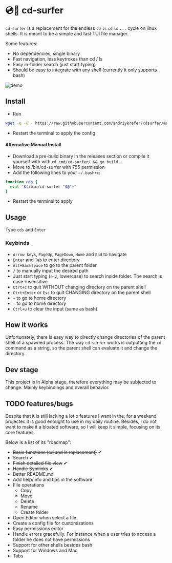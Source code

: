 
# 💿🌊 cd-surfer
`cd-surfer` is a replacement for the endless `cd` `ls` `cd` `ls` `...` cycle on linux shells. It is meant to be a simple and fast TUI file manager.

Some features:
- No dependencies, single binary
- Fast navigation, less keytrokes than cd / ls
- Easy in-folder search (just start typing)
- Should be easy to integrate with any shell (currently it only supports bash)

![demo](https://github.com/andriykrefer/cdsurfer/assets/30701181/39df95b6-d80a-4de3-8b16-12684e9f574d)

## Install
- Run
```bash
wget -q -O - https://raw.githubusercontent.com/andriykrefer/cdsurfer/master/install.sh | bash
```
- Restart the terminal to apply the config

#### Alternative Manual Install
- Download a pre-build binary in the releases section or compile it yourself with with `cd cmd/cd-surfer/ && go build .`
- Move to /bin/cd-surfer with 755 permission
- Add the following lines to your `~/.bashrc`:
```bash
function cds {
  eval "$(/bin/cd-surfer "$@")"
}
```
- Restart the terminal to apply

## Usage
Type `cds` and `Enter`

### Keybinds
- `Arrow keys`, `PageUp`, `PageDown`, `Home` and `End` to navigate
- `Enter` and `Tab` to enter directory
- `Alt+Backspace` to go to the parent folder
- `/` to manually input the desired path
- Just start typing (`a-z`, lowercase) to search inside folder. The search is case-insensitive.
- `Ctrt+c` to quit WITHOUT changing directory on the parent shell
- `Ctrt+Enter` or `Esc` to quit CHANGING directory on the parent shell
- `~` to go to home directory
- `-` to go to home directory
- `Ctrl+u` to clear the input (same as bash)

## How it works
Unfortunately, there is easy way to directly change directories of the parent shell of a spawned process. The way `cd-surfer` works is outputting the `cd` command as a string, so the parent shell can evaluate it and change the directory.

## Dev stage
This project is in Alpha stage, therefore everything may be subjected to change. Mainly keybindings and overall behavior.

## TODO features/bugs
Despite that it is still lacking a lot o features I want in the, for a weekend projectec it is good enought to use in my daily routine. Besides, I do not want to make it a bloated software, so I will keep it simple, focusing on its core features.

Below is a list of its "roadmap":

- ~~Basic functions (cd and ls replacement)~~ ✔
- ~~Search~~ ✔
- ~~Finish detailed file view~~ ✔
- ~~Handle Symlinks~~ ✔
- Better README.md
- Add help/info and tips in the software
- File operations
    - Copy
    - Move
    - Delete
    - Rename
    - Create folder
- Open Editor when select a file
- Create a config file for customizations
- Easy permissions editor
- Handle errors gracefully. For instance when a user tries to access a folder he does not have permissions
- Support for other shells besides bash
- Support for Windows and Mac
- Tabs
